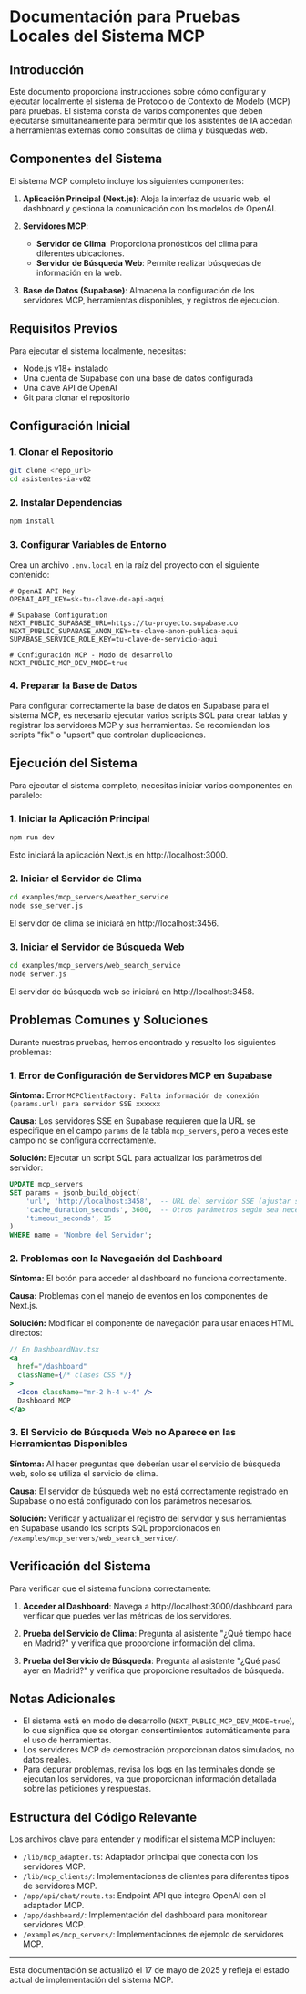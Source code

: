 # Documentación para Pruebas Locales del Sistema MCP

## Introducción

Este documento proporciona instrucciones sobre cómo configurar y ejecutar localmente el sistema de Protocolo de Contexto de Modelo (MCP) para pruebas. El sistema consta de varios componentes que deben ejecutarse simultáneamente para permitir que los asistentes de IA accedan a herramientas externas como consultas de clima y búsquedas web.

## Componentes del Sistema

El sistema MCP completo incluye los siguientes componentes:

1. **Aplicación Principal (Next.js)**: Aloja la interfaz de usuario web, el dashboard y gestiona la comunicación con los modelos de OpenAI.

2. **Servidores MCP**:
   - **Servidor de Clima**: Proporciona pronósticos del clima para diferentes ubicaciones.
   - **Servidor de Búsqueda Web**: Permite realizar búsquedas de información en la web.

3. **Base de Datos (Supabase)**: Almacena la configuración de los servidores MCP, herramientas disponibles, y registros de ejecución.

## Requisitos Previos

Para ejecutar el sistema localmente, necesitas:

- Node.js v18+ instalado
- Una cuenta de Supabase con una base de datos configurada
- Una clave API de OpenAI
- Git para clonar el repositorio

## Configuración Inicial

### 1. Clonar el Repositorio

```bash
git clone <repo_url>
cd asistentes-ia-v02
```

### 2. Instalar Dependencias

```bash
npm install
```

### 3. Configurar Variables de Entorno

Crea un archivo `.env.local` en la raíz del proyecto con el siguiente contenido:

```
# OpenAI API Key
OPENAI_API_KEY=sk-tu-clave-de-api-aqui

# Supabase Configuration
NEXT_PUBLIC_SUPABASE_URL=https://tu-proyecto.supabase.co
NEXT_PUBLIC_SUPABASE_ANON_KEY=tu-clave-anon-publica-aqui
SUPABASE_SERVICE_ROLE_KEY=tu-clave-de-servicio-aqui

# Configuración MCP - Modo de desarrollo
NEXT_PUBLIC_MCP_DEV_MODE=true
```

### 4. Preparar la Base de Datos

Para configurar correctamente la base de datos en Supabase para el sistema MCP, es necesario ejecutar varios scripts SQL para crear tablas y registrar los servidores MCP y sus herramientas. Se recomiendan los scripts "fix" o "upsert" que controlan duplicaciones.

## Ejecución del Sistema

Para ejecutar el sistema completo, necesitas iniciar varios componentes en paralelo:

### 1. Iniciar la Aplicación Principal

```bash
npm run dev
```

Esto iniciará la aplicación Next.js en http://localhost:3000.

### 2. Iniciar el Servidor de Clima

```bash
cd examples/mcp_servers/weather_service
node sse_server.js
```

El servidor de clima se iniciará en http://localhost:3456.

### 3. Iniciar el Servidor de Búsqueda Web

```bash
cd examples/mcp_servers/web_search_service
node server.js
```

El servidor de búsqueda web se iniciará en http://localhost:3458.

## Problemas Comunes y Soluciones

Durante nuestras pruebas, hemos encontrado y resuelto los siguientes problemas:

### 1. Error de Configuración de Servidores MCP en Supabase

**Síntoma:** Error `MCPClientFactory: Falta información de conexión (params.url) para servidor SSE xxxxxx`

**Causa:** Los servidores SSE en Supabase requieren que la URL se especifique en el campo `params` de la tabla `mcp_servers`, pero a veces este campo no se configura correctamente.

**Solución:** Ejecutar un script SQL para actualizar los parámetros del servidor:

```sql
UPDATE mcp_servers 
SET params = jsonb_build_object(
    'url', 'http://localhost:3458',  -- URL del servidor SSE (ajustar según el servidor)
    'cache_duration_seconds', 3600,  -- Otros parámetros según sea necesario
    'timeout_seconds', 15
)
WHERE name = 'Nombre del Servidor';
```

### 2. Problemas con la Navegación del Dashboard

**Síntoma:** El botón para acceder al dashboard no funciona correctamente.

**Causa:** Problemas con el manejo de eventos en los componentes de Next.js.

**Solución:** Modificar el componente de navegación para usar enlaces HTML directos:

```jsx
// En DashboardNav.tsx
<a 
  href="/dashboard"
  className={/* clases CSS */}
>
  <Icon className="mr-2 h-4 w-4" />
  Dashboard MCP
</a>
```

### 3. El Servicio de Búsqueda Web no Aparece en las Herramientas Disponibles

**Síntoma:** Al hacer preguntas que deberían usar el servicio de búsqueda web, solo se utiliza el servicio de clima.

**Causa:** El servidor de búsqueda web no está correctamente registrado en Supabase o no está configurado con los parámetros necesarios.

**Solución:** Verificar y actualizar el registro del servidor y sus herramientas en Supabase usando los scripts SQL proporcionados en `/examples/mcp_servers/web_search_service/`.

## Verificación del Sistema

Para verificar que el sistema funciona correctamente:

1. **Acceder al Dashboard**: Navega a http://localhost:3000/dashboard para verificar que puedes ver las métricas de los servidores.

2. **Prueba del Servicio de Clima**: Pregunta al asistente "¿Qué tiempo hace en Madrid?" y verifica que proporcione información del clima.

3. **Prueba del Servicio de Búsqueda**: Pregunta al asistente "¿Qué pasó ayer en Madrid?" y verifica que proporcione resultados de búsqueda.

## Notas Adicionales

- El sistema está en modo de desarrollo (`NEXT_PUBLIC_MCP_DEV_MODE=true`), lo que significa que se otorgan consentimientos automáticamente para el uso de herramientas.
- Los servidores MCP de demostración proporcionan datos simulados, no datos reales.
- Para depurar problemas, revisa los logs en las terminales donde se ejecutan los servidores, ya que proporcionan información detallada sobre las peticiones y respuestas.

## Estructura del Código Relevante

Los archivos clave para entender y modificar el sistema MCP incluyen:

- `/lib/mcp_adapter.ts`: Adaptador principal que conecta con los servidores MCP.
- `/lib/mcp_clients/`: Implementaciones de clientes para diferentes tipos de servidores MCP.
- `/app/api/chat/route.ts`: Endpoint API que integra OpenAI con el adaptador MCP.
- `/app/dashboard/`: Implementación del dashboard para monitorear servidores MCP.
- `/examples/mcp_servers/`: Implementaciones de ejemplo de servidores MCP.

---

Esta documentación se actualizó el 17 de mayo de 2025 y refleja el estado actual de implementación del sistema MCP.
